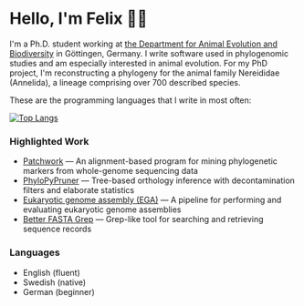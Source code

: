 # Hello, I'm Felix 👋🏻

I'm a Ph.D. student working at [the Department for Animal Evolution and Biodiversity](https://github.com/Animal-Evolution-and-Biodiversity) in Göttingen, Germany. I write software used in phylogenomic studies and am especially interested in animal evolution. For my PhD project, I'm reconstructing a phylogeny for the animal family Nereididae (Annelida), a lineage comprising over 700 described species.

These are the programming languages that I write in most often:

[![Top Langs](https://github-readme-stats.vercel.app/api/top-langs/?username=fethalen&layout=compact)](https://github.com/fethalen)

### Highlighted Work

- [Patchwork](https://github.com/fethalen/Patchwork) — An alignment-based program for mining phylogenetic markers from whole-genome sequencing data
- [PhyloPyPruner](https://github.com/fethalen/phylopypruner) — Tree-based orthology inference with decontamination filters and elaborate statistics
- [Eukaryotic genome assembly (EGA)](https://github.com/ThiloSchulze/eukaryotic-genome-assembly) — A pipeline for performing and evaluating eukaryotic genome assemblies
- [Better FASTA Grep](https://github.com/fethalen/better_fasta_grep) — Grep-like tool for searching and retrieving sequence records

### Languages

- English (fluent)
- Swedish (native)
- German (beginner)
